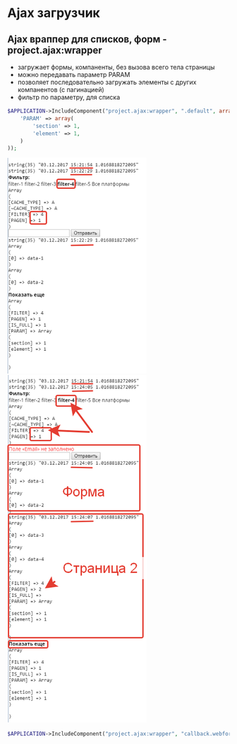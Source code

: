 # Ajax загрузчик

## Ajax враппер для списков, форм - project.ajax:wrapper

- загружает формы, компаненты, без вызова всего тела страницы
- можно передавать параметр PARAM
- позволяет последовательно загружать элементы с других компанентов (с пагинацией)
- фильтр по параметру, для списка

```php
$APPLICATION->IncludeComponent("project.ajax:wrapper", ".default", array(
    'PARAM' => array(
        'section' => 1,
        'element' => 1,
    )
));
```

![primer1.png](images/primer1.png)
![primer2.png](images/primer2.png)


```php
$APPLICATION->IncludeComponent("project.ajax:wrapper", "callback.webform", array());
```
